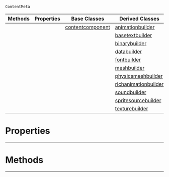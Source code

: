  `ContentMeta`

|Methods|Properties|Base Classes|Derived Classes|
|---|---|---|---|
| | |[contentcomponent](https://github.com/ZilchEngine/ZilchDocs/blob/master/code_reference/class_reference/contentcomponent.md)|[animationbuilder](https://github.com/ZilchEngine/ZilchDocs/blob/master/code_reference/class_reference/animationbuilder.md)|
| | | |[basetextbuilder](https://github.com/ZilchEngine/ZilchDocs/blob/master/code_reference/class_reference/basetextbuilder.md)|
| | | |[binarybuilder](https://github.com/ZilchEngine/ZilchDocs/blob/master/code_reference/class_reference/binarybuilder.md)|
| | | |[databuilder](https://github.com/ZilchEngine/ZilchDocs/blob/master/code_reference/class_reference/databuilder.md)|
| | | |[fontbuilder](https://github.com/ZilchEngine/ZilchDocs/blob/master/code_reference/class_reference/fontbuilder.md)|
| | | |[meshbuilder](https://github.com/ZilchEngine/ZilchDocs/blob/master/code_reference/class_reference/meshbuilder.md)|
| | | |[physicsmeshbuilder](https://github.com/ZilchEngine/ZilchDocs/blob/master/code_reference/class_reference/physicsmeshbuilder.md)|
| | | |[richanimationbuilder](https://github.com/ZilchEngine/ZilchDocs/blob/master/code_reference/class_reference/richanimationbuilder.md)|
| | | |[soundbuilder](https://github.com/ZilchEngine/ZilchDocs/blob/master/code_reference/class_reference/soundbuilder.md)|
| | | |[spritesourcebuilder](https://github.com/ZilchEngine/ZilchDocs/blob/master/code_reference/class_reference/spritesourcebuilder.md)|
| | | |[texturebuilder](https://github.com/ZilchEngine/ZilchDocs/blob/master/code_reference/class_reference/texturebuilder.md)|


 #  Properties


---  
 #  Methods


---  
 

 